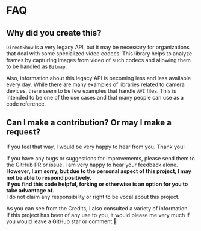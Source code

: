# FAQ

## Why did you create this?

`DirectShow` is a very legacy API, but it may be necessary for organizations that deal with some specialized video codecs.
This library helps to analyze frames by capturing images from video of such codecs and allowing them to be handled as `Bitmap`.

Also, information about this legacy API is becoming less and less available every day. While there are many examples of libraries related to camera devices, there seem to be few examples that handle `AVI` files. This is intended to be one of the use cases and that many people can use as a code reference.

## Can I make a contribution? Or may I make a request?

If you feel that way, I would be very happy to hear from you. Thank you!

If you have any bugs or suggestions for improvements, please send them to the GitHub PR or issue. I am very happy to hear your feedback alone.  
**However, I am sorry, but due to the personal aspect of this project, I may not be able to respond positively.**  
**If you find this code helpful, forking or otherwise is an option for you to take advantage of.**  
I do not claim any responsibility or right to be vocal about this project.

As you can see from the Credits, I also consulted a variety of information.  
If this project has been of any use to you, it would please me very much if you would leave a GitHub star or comment.🙂
